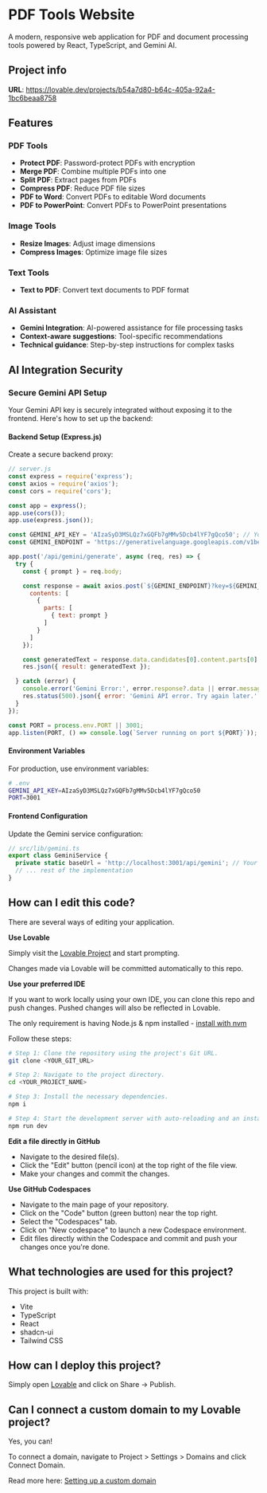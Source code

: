 # PDF Tools Website

A modern, responsive web application for PDF and document processing tools powered by React, TypeScript, and Gemini AI.

## Project info

**URL**: https://lovable.dev/projects/b54a7d80-b64c-405a-92a4-1bc6beaa8758

## Features

### PDF Tools
- **Protect PDF**: Password-protect PDFs with encryption
- **Merge PDF**: Combine multiple PDFs into one
- **Split PDF**: Extract pages from PDFs
- **Compress PDF**: Reduce PDF file sizes
- **PDF to Word**: Convert PDFs to editable Word documents
- **PDF to PowerPoint**: Convert PDFs to PowerPoint presentations

### Image Tools
- **Resize Images**: Adjust image dimensions
- **Compress Images**: Optimize image file sizes

### Text Tools
- **Text to PDF**: Convert text documents to PDF format

### AI Assistant
- **Gemini Integration**: AI-powered assistance for file processing tasks
- **Context-aware suggestions**: Tool-specific recommendations
- **Technical guidance**: Step-by-step instructions for complex tasks

## AI Integration Security

### Secure Gemini API Setup

Your Gemini API key is securely integrated without exposing it to the frontend. Here's how to set up the backend:

#### Backend Setup (Express.js)

Create a secure backend proxy:

```javascript
// server.js
const express = require('express');
const axios = require('axios');
const cors = require('cors');

const app = express();
app.use(cors());
app.use(express.json());

const GEMINI_API_KEY = 'AIzaSyD3MSLQz7xGQFb7gMMv5Dcb4lYF7gQco50'; // Your API key
const GEMINI_ENDPOINT = 'https://generativelanguage.googleapis.com/v1beta/models/gemini-pro:generateContent';

app.post('/api/gemini/generate', async (req, res) => {
  try {
    const { prompt } = req.body;

    const response = await axios.post(`${GEMINI_ENDPOINT}?key=${GEMINI_API_KEY}`, {
      contents: [
        {
          parts: [
            { text: prompt }
          ]
        }
      ]
    });

    const generatedText = response.data.candidates[0].content.parts[0].text;
    res.json({ result: generatedText });

  } catch (error) {
    console.error('Gemini Error:', error.response?.data || error.message);
    res.status(500).json({ error: 'Gemini API error. Try again later.' });
  }
});

const PORT = process.env.PORT || 3001;
app.listen(PORT, () => console.log(`Server running on port ${PORT}`));
```

#### Environment Variables

For production, use environment variables:

```bash
# .env
GEMINI_API_KEY=AIzaSyD3MSLQz7xGQFb7gMMv5Dcb4lYF7gQco50
PORT=3001
```

#### Frontend Configuration

Update the Gemini service configuration:

```typescript
// src/lib/gemini.ts
export class GeminiService {
  private static baseUrl = 'http://localhost:3001/api/gemini'; // Your backend URL
  // ... rest of the implementation
}
```

## How can I edit this code?

There are several ways of editing your application.

**Use Lovable**

Simply visit the [Lovable Project](https://lovable.dev/projects/b54a7d80-b64c-405a-92a4-1bc6beaa8758) and start prompting.

Changes made via Lovable will be committed automatically to this repo.

**Use your preferred IDE**

If you want to work locally using your own IDE, you can clone this repo and push changes. Pushed changes will also be reflected in Lovable.

The only requirement is having Node.js & npm installed - [install with nvm](https://github.com/nvm-sh/nvm#installing-and-updating)

Follow these steps:

```sh
# Step 1: Clone the repository using the project's Git URL.
git clone <YOUR_GIT_URL>

# Step 2: Navigate to the project directory.
cd <YOUR_PROJECT_NAME>

# Step 3: Install the necessary dependencies.
npm i

# Step 4: Start the development server with auto-reloading and an instant preview.
npm run dev
```

**Edit a file directly in GitHub**

- Navigate to the desired file(s).
- Click the "Edit" button (pencil icon) at the top right of the file view.
- Make your changes and commit the changes.

**Use GitHub Codespaces**

- Navigate to the main page of your repository.
- Click on the "Code" button (green button) near the top right.
- Select the "Codespaces" tab.
- Click on "New codespace" to launch a new Codespace environment.
- Edit files directly within the Codespace and commit and push your changes once you're done.

## What technologies are used for this project?

This project is built with:

- Vite
- TypeScript
- React
- shadcn-ui
- Tailwind CSS

## How can I deploy this project?

Simply open [Lovable](https://lovable.dev/projects/b54a7d80-b64c-405a-92a4-1bc6beaa8758) and click on Share -> Publish.

## Can I connect a custom domain to my Lovable project?

Yes, you can!

To connect a domain, navigate to Project > Settings > Domains and click Connect Domain.

Read more here: [Setting up a custom domain](https://docs.lovable.dev/tips-tricks/custom-domain#step-by-step-guide)
